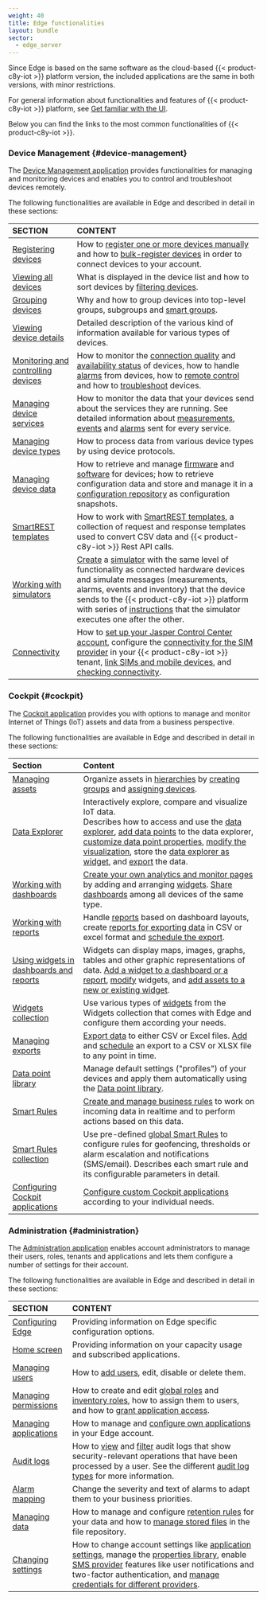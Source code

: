```yaml
---
weight: 40
title: Edge functionalities
layout: bundle
sector:
  - edge_server
---
```


Since Edge is based on the same software as the cloud-based {{< product-c8y-iot >}} platform version, the included applications are the same in both versions, with minor restrictions.

For general information about functionalities and features of {{< product-c8y-iot >}} platform, see [Get familiar with the UI](/get-familiar-with-the-ui/ui-introduction/).

Below you can find the links to the most common functionalities of {{< product-c8y-iot >}}.

### Device Management {#device-management}

The [Device Management application](/device-management-application/home-dashboard/) provides functionalities for managing and monitoring devices and enables you to control and troubleshoot devices remotely.

The following functionalities are available in Edge and described in detail in these sections:

|SECTION|CONTENT|
|:---|:---|
|[Registering devices](/device-management-application/registering-devices/)|How to [register one or more devices manually](/device-management-application/registering-devices/#single-device-registration) and how to [bulk-register devices](/device-management-application/registering-devices/#bulk-device-registration) in order to connect devices to your account.
|[Viewing all devices](/device-management-application/viewing-all-devices/)|What is displayed in the device list and how to sort devices by [filtering devices](/device-management-application/viewing-all-devices/#to-filter-devices).
|[Grouping devices](/device-management-application/grouping-devices/)|Why and how to group devices into top-level groups, subgroups and [smart groups](/device-management-application/grouping-devices/#using-smart-groups).
|[Viewing device details](/device-management-application/viewing-device-details/)|Detailed description of the various kind of  information available for various types of  devices.
|[Monitoring and controlling devices](/device-management-application/monitoring-and-controlling-devices/)|How to monitor the [connection quality](/device-management-application/monitoring-and-controlling-devices/#connection-monitoring) and [availability status](/device-management-application/monitoring-and-controlling-devices/#availability) of devices, how to handle [alarms](/device-management-application/monitoring-and-controlling-devices/#working-with-alarms) from devices, how to [remote control](/device-management-application/monitoring-and-controlling-devices/#working-with-operations) and how to [troubleshoot](/device-management-application/monitoring-and-controlling-devices/#troubleshooting-devices) devices.
|[Managing device services](/device-management-application/monitoring-device-services/)|How to monitor the data that your devices send about the services they are running. See detailed information about [measurements](/device-management-application/monitoring-device-services/#measurements), [events](/device-management-application/monitoring-device-services/#events) and [alarms](/device-management-application/monitoring-device-services/#alarms) sent for every service.
|[Managing device types](/device-management-application/managing-device-types/)|How to process data from various device types by using device protocols.
|[Managing device data](/device-management-application/managing-device-data/)|How to retrieve and manage [firmware](/device-management-application/managing-device-data/#managing-firmware) and [software](/device-management-application/managing-device-data/#managing-software) for devices; how to retrieve configuration data and store and manage it in a [configuration repository](/device-management-application/managing-device-data/#managing-configurations) as configuration snapshots.
|[SmartREST templates](/device-management-application/smartrest-templates/)|How to work with [SmartREST  templates](/device-management-application/smartrest-templates/), a collection of request and response templates used to convert CSV data and {{< product-c8y-iot >}} Rest API calls.
|[Working with simulators](/device-management-application/working-with-simulators/)|[Create](/device-management-application/working-with-simulators/#to-create-a-simulator) a [simulator](/device-management-application/working-with-simulators/#about-simulators) with the same level of functionality as connected hardware devices and simulate messages (measurements, alarms, events and inventory) that the device sends to the {{< product-c8y-iot >}} platform with series of [instructions](/device-management-application/working-with-simulators/#instructions) that the simulator executes one after the other.
|[Connectivity](/device-management-application/connectivity/)|How to [set up your Jasper Control Center account](/device-management-application/connectivity/#setting-up-your-jasper-control-center-account), configure the [connectivity for the SIM provider](/device-management-application/connectivity/#configuring-the-connectivity-for-the-sim-provider) in your {{< product-c8y-iot >}} tenant, [link SIMs and mobile devices](/device-management-application/connectivity/#linking-sims-and-mobile-devices), and [checking connectivity](/device-management-application/connectivity/#checking-connectivity).

### Cockpit {#cockpit}

The [Cockpit application](/cockpit/cockpit-introduction/) provides you with options to manage and monitor  Internet of Things (IoT) assets and data from a business perspective.

The following functionalities are available in Edge and described in detail in these sections:

|Section|Content|
|:---|:---|
|[Managing assets](/cockpit/managing-assets/)|Organize assets in [hierarchies](/cockpit/managing-assets/#asset-hierarchy) by [creating groups](/cockpit/managing-assets/#to-add-a-group) and [assigning devices](/cockpit/managing-assets/#to-assign-devices-to-a-group).
|[Data Explorer](/cockpit/data-explorer/)|Interactively explore, compare and visualize IoT data. <br> Describes how to access and use the [data explorer](/cockpit/data-explorer/), [add data points](/cockpit/data-explorer/#to-add-a-data-point) to the data explorer, [customize data point properties](/cockpit/data-explorer/#to-customize-data-point-properties), [modify the visualization](/cockpit/data-explorer/#changing-visualization), store the [data explorer as widget](/cockpit/data-explorer/#creating-widgets), and [export](/cockpit/data-explorer/#to-export-measurement-data) the data.
|[Working with dashboards](/cockpit/working-with-dashboards/)|[Create your own analytics and monitor pages](/cockpit/working-with-dashboards/#to-create-a-dashboard) by adding and arranging [widgets](/cockpit/using-widgets/). [Share dashboards](/cockpit/working-with-dashboards/#dashboard-template) among all devices of the same type.
|[Working with reports](/cockpit/working-with-reports/)|Handle [reports](/cockpit/working-with-reports/) based on dashboard layouts, create [reports for exporting data](/cockpit/working-with-reports/#to-create-a-report) in CSV or excel format and [schedule the export](/cockpit/managing-exports/#to-schedule-an-export).
|[Using widgets in dashboards and reports](/cockpit/using-widgets/)|Widgets can display maps, images, graphs, tables and other graphic representations of data. [Add a widget to a dashboard or a report](/cockpit/using-widgets/#to-add-a-widget-to-a-dashboard-or-a-report), [modify](/cockpit/using-widgets/#modifying-widgets) widgets, and [add assets to a new or existing widget](/cockpit/using-widgets/#to-add-an-asset-to-a-new-or-existing-widget).
|[Widgets collection](/cockpit/widgets-collection/)|Use various types of [widgets](/cockpit/using-widgets/) from the Widgets collection that comes with Edge and configure them according your needs.
|[Managing exports](/cockpit/managing-exports/)|[Export data](/cockpit/managing-exports/#to-export-data) to either CSV or Excel files. [Add](/cockpit/managing-exports/#to-add-an-export) and [schedule](/cockpit/managing-exports/#to-schedule-an-export) an export to a CSV or XLSX file to any point in time.
|[Data point library](/cockpit/data-point-library/)|Manage default settings ("profiles") of your devices and apply them automatically using the [Data point library](/cockpit/data-point-library/).
|[Smart Rules](/cockpit/smart-rules/)|[Create and manage business rules](/cockpit/smart-rules/#to-create-a-smart-rule) to work on incoming data in realtime and to perform actions based on this data.
|[Smart Rules collection](/cockpit/smart-rules-collection/)|Use pre-defined [global Smart Rules](/cockpit/smart-rules-collection/) to configure rules for geofencing, thresholds or alarm escalation and notifications (SMS/email). Describes each smart rule and its configurable parameters in detail.
|[Configuring Cockpit applications](/cockpit/cockpit-configuration/)|[Configure custom Cockpit applications](/cockpit/cockpit-configuration/#to-configure-a-custom-cockpit-application) according to your individual needs.

### Administration {#administration}

The [Administration application](/standard-tenant/standard-tenant-introduction/) enables account administrators to manage their users, roles, tenants and applications and lets them configure a number of settings for their account.

The following functionalities are available in Edge and described in detail in these sections:

|SECTION|CONTENT|
|:---|:---|
|[Configuring Edge](/edge/edge-configuration/)|Providing information on Edge specific configuration options.
|[Home screen](/standard-tenant/home-screen/)|Providing information on your capacity usage and subscribed applications.
|[Managing users](/standard-tenant/managing-users/)|How to [add users](/standard-tenant/managing-users/#to-add-a-user), edit, disable or delete them.
|[Managing permissions](/standard-tenant/managing-permissions/)|How to create and edit [global roles](/standard-tenant/managing-permissions/#global-roles) and [inventory roles](/standard-tenant/managing-permissions/#inventory-roles), how to assign them to users, and how to [grant application access](/standard-tenant/managing-permissions/#application-access).
|[Managing applications](/standard-tenant/ecosystem/)|How to manage and [configure own applications](/standard-tenant/ecosystem/#managing-applications) in your Edge account.
|[Audit logs](/standard-tenant/audit-logs/)|How to [view](/standard-tenant/audit-logs/#to-view-audit-logs) and [filter](/standard-tenant/audit-logs/#to-filter-logs) audit logs that show security-relevant operations that have been processed by a user. See the different [audit log types](/standard-tenant/audit-logs/#audit-log-types) for more information.
|[Alarm mapping](/standard-tenant/alarm-mapping/)|Change the severity and text of alarms to adapt them to your business priorities.
|[Managing data](/standard-tenant/managing-data/)|How to manage and configure [retention rules](/standard-tenant/managing-data/#retention-rules) for your data and how to [manage stored files](/standard-tenant/managing-data/#file-repository) in the file repository.
|[Changing settings](/standard-tenant/changing-settings/)|How to change account settings like [application settings](/standard-tenant/changing-settings/#application), manage the [properties library](/standard-tenant/changing-settings/#properties-library), enable [SMS provider](/standard-tenant/changing-settings/#sms-provider) features like user notifications and two-factor authentication, and [manage credentials for different providers](/standard-tenant/changing-settings/#connectivity).
